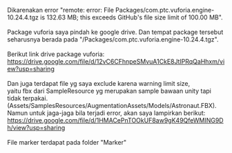 Dikarenakan error "remote: error: File Packages/com.ptc.vuforia.engine-10.24.4.tgz is 132.63 MB; this exceeds GitHub's file size limit of 100.00 MB". <br><br>
Package vuforia saya pindah ke google drive. Dan tempat package tersebut seharusnya berada pada "/Packages/com.ptc.vuforia.engine-10.24.4.tgz".<br><br>
Berikut link drive package vuforia: <br>
https://drive.google.com/file/d/12vC6CFhnpeSMvuA1CkE8JtIPRqQaHhxm/view?usp=sharing <br><br>
Dan juga terdapat file yg saya exclude karena warning limit size, <br> 
yaitu fbx dari SampleResource yg merupakan sample bawaan unity tapi tidak terpakai. (Assets/SamplesResources/AugmentationAssets/Models/Astronaut.FBX). <br> 
Namun untuk jaga-jaga bila terjadi error, akan saya lampirkan berikut:
https://drive.google.com/file/d/1HMACePnTOOkUF8aw9gK49QfeWMING9Dh/view?usp=sharing <br><br>
File marker terdapat pada folder "Marker"
